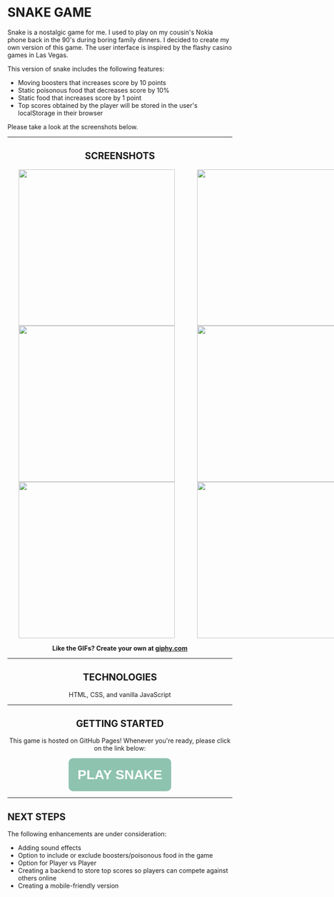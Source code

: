 # **SNAKE GAME**

Snake is a nostalgic game for me. I used to play on my cousin's Nokia phone back in the 90's during boring family dinners. I decided to create my own version of this game. The user interface is inspired by the flashy casino games in Las Vegas.

This version of snake includes the following features:
* Moving boosters that increases score by 10 points
* Static poisonous food that decreases score by 10%
* Static food that increases score by 1 point
* Top scores obtained by the player will be stored in the user's localStorage in their browser

Please take a look at the screenshots below. 
<hr>

<div style = "text-align: center">

## **SCREENSHOTS**

<div style="display:flex; flex-wrap: wrap; width: 800px; justify-content: space-around;">
<img style="flex: 0 0 50%; width: 350px;" src="https://media.giphy.com/media/xrcJD4GAcNGgnDTEex/giphy.gif">
<img style="flex: 0 0 50%; width: 350px;" src="https://media.giphy.com/media/OKObugJpYcYWhDgrFO/giphy.gif">
<img style="flex: 0 0 50%; width: 350px;" src="https://media.giphy.com/media/1mQPBV1mBPpXa7u7UF/giphy.gif">
<img style="flex: 0 0 50%; width: 350px;" src="https://media.giphy.com/media/cX0fil0emqfVP280aY/giphy.gif">
<img style="flex: 0 0 50%; width: 350px;" src="https://media.giphy.com/media/yLq8eZAy82QzYI9HCV/giphy.gif">
<img style="flex: 0 0 50%; width: 350px;" src="https://media.giphy.com/media/tqRQ2tQqkoTtc7CebU/giphy.gif">
</div>

<strong>Like the GIFs? Create your own at <a href="https://giphy.com/">giphy.com</a></strong>

<hr>

## **TECHNOLOGIES**

HTML, CSS, and vanilla JavaScript

<hr>
<h2><strong>GETTING STARTED</strong></h2>

This game is hosted on GitHub Pages! 
Whenever you're ready, please click on the link below:

<button style="padding: 20px; font-size: 30px; border-radius: 10px; background-color: #8EC3B0; border: none;" ><strong><a style="color: white; text-decoration: none;" href="https://vanessaycui.github.io/snake-game/">PLAY SNAKE</a></strong></button>
</div>

<hr>

## **NEXT STEPS**

The following enhancements are under consideration:
* Adding sound effects
* Option to include or exclude boosters/poisonous food in the game
* Option for Player vs Player
* Creating a backend to store top scores so players can compete against others online
* Creating a mobile-friendly version 



